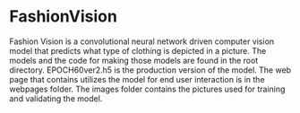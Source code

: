 # FashionVision

Fashion Vision is a convolutional neural network driven computer vision model that predicts what type of clothing is depicted in a picture. The models and the code for making those models are found in the root directory. EPOCH60ver2.h5 is the production version of the model. The web page that contains utilizes the model for end user interaction is in the webpages folder. The images folder contains the pictures used for training and validating the model. 
